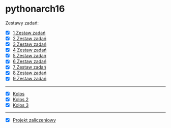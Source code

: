 # pythonarch16

Zestawy zadań:
- [x] [1 Zestaw zadań](./C_1)
- [x] [2 Zestaw zadań](./C_2)
- [x] [3 Zestaw zadań](./C_3)
- [x] [4 Zestaw zadań](./C_4)
- [x] [5 Zestaw zadań](./C_5)
- [x] [6 Zestaw zadań](./C_6)
- [x] [7 Zestaw zadań](./C_7)
- [x] [8 Zestaw zadań](./C_8)
- [x] [9 Zestaw zadań](./C_9)
---
- [x] [Kolos](./Kolos)
- [x] [Kolos 2](./Kolos2)
- [x] [Kolos 3](./Kolos3)
---
- [x] [Projekt zaliczeniowy](./Projekt)